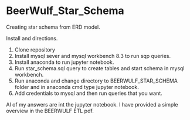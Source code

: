 # BeerWulf_Star_Schema
Creating star schema from ERD model.
 
Install and directions. 

1. Clone repository
2. Install mysql sever and mysql workbench 8.3 to run sqp queries.
3. Install anaconda to run jupyter notebook.
4. Run star_schema.sql query to create tables and start schema in mysql workbench.
5. Run anaconda and change directory to BEERWULF_STAR_SCHEMA folder and in anaconda cmd type jupyter notebook.
6. Add credentials to mysql and then run queries that you want.

Al of my answers are int the jupyter notebook.
I have provided a simple overview in the BEERWULF ETL pdf.

